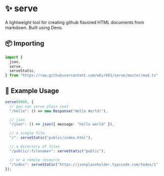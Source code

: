 # ✨ serve

A lightweight tool for creating github flavored HTML documents from markdown.
Built using Deno.

## 📦 Importing

```typescript
import {
  json,
  serve,
  serveStatic,
} from "https://raw.githubusercontent.com/wkirk01/serve/master/mod.ts";
```

## 📖 Example Usage

```typescript
serve(8000, {
  // you can serve plain text
  "/hello": () => new Response("Hello World!"),

  // json
  "/json": () => json({ message: "hello world" }),

  // a single file
  "/": serveStatic("public/index.html"),

  // a directory of files
  "/public/:filename+": serveStatic("public"),

  // or a remote resource
  "/todos": serveStatic("https://jsonplaceholder.typicode.com/todos/1", false),
});
```
